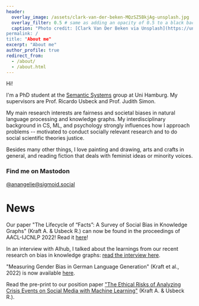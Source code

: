 ```yaml
---
header:
  overlay_image: /assets/clark-van-der-beken-MQzSZ5BkjAg-unsplash.jpg
  overlay_filter: 0.5 # same as adding an opacity of 0.5 to a black background
  caption: "Photo credit: [Clark Van Der Beken via Unsplash](https://unsplash.com/@snapsbyclark)
permalink: /
title: "About me"
excerpt: "About me"
author_profile: true
redirect_from: 
  - /about/
  - /about.html
---
```

Hi!

I'm a PhD student at the [Semantic Systems](https://www.inf.uni-hamburg.de/en/inst/ab/sems/home.html) group at Uni Hamburg. My supervisors are Prof. Ricardo Usbeck and Prof. Judith Simon. 

My main research interests are fairness and societal biases in natural language processing and knowledge graphs. My interdisciplinary background in CS, ML, and psychology strongly influences how I approach problems -- motivated to conduct socially relevant research and to do social scientific theories justice.

Besides many other things, I love painting and drawing, arts and crafts in general, and reading fiction that deals with feminist ideas or minority voices. 

### Find me on Mastodon
[@anangelie@sigmoid.social](https://sigmoid.social/@anangelie)

# News

Our paper "The Lifecycle of “Facts”: A Survey of Social Bias in Knowledge Graphs" (Kraft A. & Usbeck R.) can now be found in the proceedings of AACL-IJCNLP 2022! Read it [here](https://aclanthology.org/2022.aacl-main.49/)! 

In an interview with AIhub, I talked about the learnings from our recent research on bias in knowledge graphs: [read the interview here](https://aihub.org/2022/11/16/the-lifecycle-of-facts-a-survey-of-social-bias-in-knowledge-graphs-interview-with-angelie-kraft/).

"Measuring Gender Bias in German Language Generation" (Kraft et al., 2022) is now available [here](https://dl.gi.de/handle/20.500.12116/39481).

Read the pre-print to our position paper ["The Ethical Risks of Analyzing Crisis Events on Social Media with Machine Learning"](https://www.edit.fis.uni-hamburg.de/ws/files/21694376/CAMRDY_D2R2_ethical_risks_social_media_ML.pdf) (Kraft A. & Usbeck R.). 


